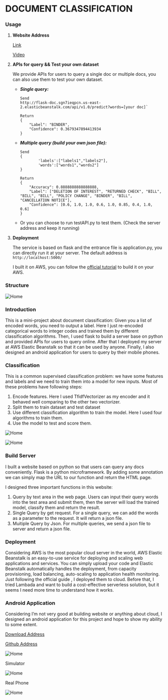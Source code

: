 # DOCUMENT CLASSIFICATION

### Usage

1. **Website Address**
 
    [Link](http://flask-doc.sgn7ieqpcn.us-east-2.elasticbeanstalk.com/)
    
    [Video](https://drive.google.com/file/d/1-wYsYuTTGyr7UJOGbkdsJVPbEtrj8lNv/view?usp=sharing)
    
2. **APIs for query && Test your own dataset**
    
    We provide APIs for users to query a single doc or multiple docs, you can also use them to test your own dataset.
    
   - _**Single query:**_
    
        ~~~~
        Send
        http://flask-doc.sgn7ieqpcn.us-east-2.elasticbeanstalk.com/api/v1.0/predict?words=[your doc]`

        Return
        {
            "Label": "BINDER", 
            "Confidence": 0.3679347894413934
        }
        ~~~~
    
   - **_Multiple query (build your own json file):_**
    
        ~~~~
        Send
        {
                'labels':["labels1","labels2"],
                'words':["words1","words2"]
        }
        
        Return
        {
            "Accuracy": 0.8888888888888888, 
            "Label": ["DELETION OF INTEREST", "RETURNED CHECK", "BILL", "BILL", "BILL", "POLICY CHANGE", "BINDER", "BILL", "CANCELLATION NOTICE"], 
            "Confidence": [0.6, 1.0, 1.0, 0.6, 1.0, 0.85, 0.4, 1.0, 0.6]
        }
        ~~~~

   - Or you can choose to run testAPI.py to test them. (Check the server address and keep it running)

3. **Deployment**

    The service is based on flask and the entrance file is application.py, you can directly run it at your server. The default address is `http://localhost:5000/`
    
    I built it on AWS, you can follow the [official tutorial](https://docs.aws.amazon.com/elasticbeanstalk/latest/dg/create-deploy-python-flask.html) to build it on your AWS.
   
    
### Structure

![Home](https://github.com/zzzyyyxxxmmm/doc_clf/blob/master/img/structure.png)

### Introduction
This is a mini-project about document classification: Given you a list of encoded words, you need to output a label. Here I just re-encoded categorical words to integer codes and trained them by different classification algorithms. Then, I used flask to build a server base on python and provided APIs for users to query online. After that I deployed my server at AWS Elastic Beanstalk so that it can be used by anyone. Finally, I also designed an android application for users to query by their mobile phones.

### Classification
This is a common supervised classification problem: we have some features and labels and we need to train them into a model for new inputs. Most of these problems have following steps:
1.	Encode features. Here I used TfidfVectorizer as my encoder and it behaved well comparing to the other two vectorizer.
2.	Split them to train dataset and test dataset
3.	Use different classification algorithm to train the model. Here I used four algorithms to train them.
4.	Use the model to test and score them.

![Home](https://github.com/zzzyyyxxxmmm/doc_clf/blob/master/img/accuracy.png)

![Home](https://github.com/zzzyyyxxxmmm/doc_clf/blob/master/img/cm.png)

### Build Server
I built a website based on python so that users can query any docs conveniently. Flask is a python microframework. By adding some annotation we can simply map the URL to our function and return the HTML page.

I designed three important functions in this website:
1.	Query by text area in the web page. Users can input their query words into the test area and submit them, then the server will load the trained model, classify them and return the result.
2.	Single Query by get request. For a single query, we can add the words as a parameter to the request. It will return a json file.
3.	Muitiple Query by Json. For multiple queries, we send a json file to server and return a json file.

### Deployment
Considering AWS is the most popular cloud server in the world, AWS Elastic Beanstalk is an easy-to-use service for deploying and scaling web applications and services. You can simply upload your code and Elastic Beanstalk automatically handles the deployment, from capacity provisioning, load balancing, auto-scaling to application health monitoring. Just following the official guide , I deployed them to cloud. Before that, I tried Lambada and want to build a cost-effective serverless solution, but it seems I need more time to understand how it works.

### Android Application
Considering I’m not very good at building website or anything about cloud, I designed an android application for this project and hope to show my ability to some extent. 

[Download Address](https://github.com/zzzyyyxxxmmm/doc_clf/blob/master/app-debug.apk)

[Github Address](https://github.com/zzzyyyxxxmmm/docClassifierAndroid)

![Home](https://github.com/zzzyyyxxxmmm/doc_clf/blob/master/img/mobile_structure.png)


Simulator

![Home](https://github.com/zzzyyyxxxmmm/doc_clf/blob/master/img/clf_apk.gif)

Real Phone

![Home](https://github.com/zzzyyyxxxmmm/doc_clf/blob/master/img/real.png)




